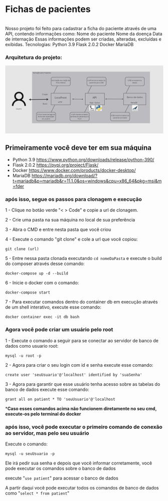 # Fichas de pacientes
<br>
Nosso projeto foi feito para cadastrar a ficha do paciente através de uma API, contendo informações como:
Nome do paciente
Nome da doença
Data de internação
Essas informações podem ser criadas, alteradas, excluídas e exibidas.
Tecnologias:
Python 3.9
Flask 2.0.2
Docker
MariaDB

### Arquitetura do projeto: 

![Imagem da arquitetura](https://github.com/Lucaszeera/cp2_docker/blob/main/img/_arquitetura.jpeg?raw=true)

## **Primeiramente você deve ter em sua máquina**

* Python 3.9    https://www.python.org/downloads/release/python-390/
* Flask 2.0.2   https://pypi.org/project/Flask/
* Docker        https://www.docker.com/products/docker-desktop/
* MariaDB       https://mariadb.org/download/?t=mariadb&p=mariadb&r=11.1.0&os=windows&cpu=x86_64&pkg=msi&m=fder

### após isso, segue os passos para clonagem e execução
1 - Clique no botão verde "< > Code" e copie a url de clonagem.

2 - Crie uma pasta na sua máquina no local de sua preferência

3 - Abra o CMD e entre nesta pasta que você criou

4 - Execute o comando "git clone" e cole a url que você copiou:
```
git clone (url)
```

5 - Entre nessa pasta clonada executando ``cd nomeDaPasta`` e execute o build do composer através desse comando: 
```
docker-compose up -d --build
```

6 - Inicie o docker com o comando:
```
docker-compose start
```
7 - Para executar comandos dentro do container db em execução através de um shell interativo, execute esse comando:
```
docker container exec -it db bash
```

### Agora você pode criar um usuário pelo root

1 - Execute o comando a seguir para se conectar ao servidor de banco de dados como usuario root:
```
mysql -u root -p 
```
2 - Agora para criar o seu login com id e senha execute esse comando:
```
create user 'seuUsuario'@'localhost' identified by 'suaSenha'
```
3 - Agora para garantir que esse usuário tenha acesso sobre as tabelas do banco de dados execute esse comando:
```
grant all on patient * TO 'seuUsuario'@'localhost
```
***Caso esses comandos acima não funcionem diretamente no seu cmd, execute-os pelo terminal do docker**

### após isso, você pode executar o primeiro comando de conexão ao servidor, mas pelo seu usuário

Execute o comando:
```
mysql -u seuUsuario -p 
```
Ele irá pedir sua senha e depois que você informar corretamente, você pode executar os comandos sobre o banco de dados

execute "``use patient``" para acessar o banco de dados

A partir daqui você pode executar todos os comandos de banco de dados como "``select * from patient``"
